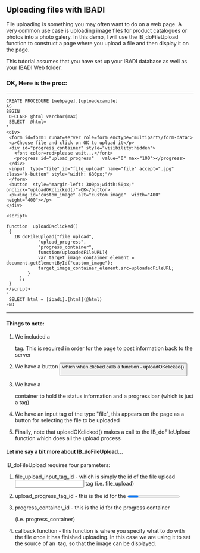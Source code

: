 ## Uploading files with IBADI

File uploading is something you may often want to do on a web page. A very common use case is uploading image files for product catalogues or photos into a photo galery. In this demo, I will use the IB_doFileUpload function to construct a page where you upload a file and then display it on the page.

This tutorial assumes that you have set up your IBADI database as well as your IBADI Web folder.

### OK, Here is the proc:
---
	CREATE PROCEDURE [webpage].[uploadexample]
	AS
	BEGIN
	 DECLARE @html varchar(max)  
	 SELECT  @html=  
	'  
	<div>
	 <form id=form1 runat=server role=form enctype="multipart\/form-data">  
	 <p>Choose file and click on OK to upload it</p>  
	 <div id="progress_container" style="visibility:hidden">
	   <font color=red>please wait...</font>
	   <progress id="upload_progress"   value="0" max="100"></progress>
	 </div>  
	 <input  type="file" id="file_upload" name="file" accept=".jpg" class="k-button" style="width: 680px;"/>  
	 </form>  
	 <button  style="margin-left: 300px;width:50px;"  onclick="uploadOKclicked()">OK</button> 
	 <p><img id="custom_image" alt="custom image"  width="400" height="400"></p>
	</div>

	<script>

	function  uploadOKclicked()
	 {
	   IB_doFileUpload("file_upload",
				"upload_progress", 
				"progress_container",
				function(uploadedFileURL){
				var target_image_container_element = document.getElementById("custom_image");
				target_image_container_element.src=uploadedFileURL;      
			}
		 );
	 }
	</script>
	'
	 SELECT html = [ibadi].[html](@html)     
	END
---

#### Things to note:

1. We included a <form> tag. This is required in order for the page to post information back to the server

2. We have a button <button> which when clicked calls a function - uploadOKclicked()

3. We have a <div> container to hold the status information and a progress bar (which is just a <process> tag)

4. We have an input tag of the type "file", this appears on the page as a button for selecting the file to be uploaded

5. Finally, note that uploadOKclicked() makes a call to  the IB_doFileUpload function which does all the upload process 


#### Let me say a bit more about IB_doFileUpload...

IB_doFileUpload requires four parameters:
1. file_upload_input_tag_id - which is simply the id of the file upload <input> tag (i.e. file_upload)

2. upload_progress_tag_id - this is the id for the <progress> tag (i.e. upload_progress). This is required so that IB_doFileUpload can continously upload the process while the file is uploading. 

3. progress_container_id  - this is the id for the progress container <div> (i.e. progress_container)

4. callback function - this function is where you specify what to do with the file once it has finished uploading. In this case we are using it to set the source of an <img> tag, so that the image can be displayed.



